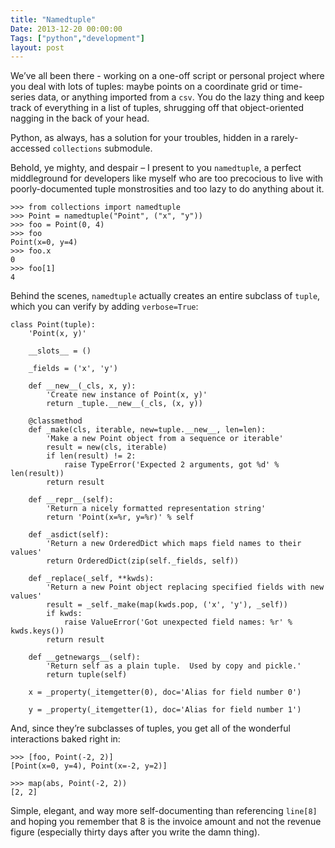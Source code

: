 ```yaml
---
title: "Namedtuple"
Date: 2013-12-20 00:00:00
Tags: ["python","development"]
layout: post
---
```


<p>We’ve all been there - working on a one-off script or personal project where you deal with lots of tuples: maybe points on a coordinate grid or time-series data, or anything imported from a <code>csv</code>.  You do the lazy thing and keep track of everything in a list of tuples, shrugging off that object-oriented nagging in the back of your head.</p>


<p>Python, as always, has a solution for your troubles, hidden in a rarely-accessed <code>collections</code> submodule.</p>


<p>Behold, ye mighty, and despair – I present to you <code>namedtuple</code>, a perfect middleground for developers like myself who are too precocious to live with poorly-documented tuple monstrosities and too lazy to do anything about it.</p>


<pre><code>&gt;&gt;&gt; from collections import namedtuple
&gt;&gt;&gt; Point = namedtuple("Point", ("x", "y"))
&gt;&gt;&gt; foo = Point(0, 4)
&gt;&gt;&gt; foo
Point(x=0, y=4)
&gt;&gt;&gt; foo.x
0
&gt;&gt;&gt; foo[1]
4
</code></pre>


<p>Behind the scenes, <code>namedtuple</code> actually creates an entire subclass of <code>tuple</code>, which you can verify by adding <code>verbose=True</code>:</p>


<pre><code>class Point(tuple):
    'Point(x, y)'

    __slots__ = ()

    _fields = ('x', 'y')

    def __new__(_cls, x, y):
        'Create new instance of Point(x, y)'
        return _tuple.__new__(_cls, (x, y))

    @classmethod
    def _make(cls, iterable, new=tuple.__new__, len=len):
        'Make a new Point object from a sequence or iterable'
        result = new(cls, iterable)
        if len(result) != 2:
            raise TypeError('Expected 2 arguments, got %d' % len(result))
        return result

    def __repr__(self):
        'Return a nicely formatted representation string'
        return 'Point(x=%r, y=%r)' % self

    def _asdict(self):
        'Return a new OrderedDict which maps field names to their values'
        return OrderedDict(zip(self._fields, self))

    def _replace(_self, **kwds):
        'Return a new Point object replacing specified fields with new values'
        result = _self._make(map(kwds.pop, ('x', 'y'), _self))
        if kwds:
            raise ValueError('Got unexpected field names: %r' % kwds.keys())
        return result

    def __getnewargs__(self):
        'Return self as a plain tuple.  Used by copy and pickle.'
        return tuple(self)

    x = _property(_itemgetter(0), doc='Alias for field number 0')

    y = _property(_itemgetter(1), doc='Alias for field number 1')
</code></pre>


<p>And, since they’re subclasses of tuples, you get all of the wonderful interactions baked right in:</p>


<pre><code>&gt;&gt;&gt; [foo, Point(-2, 2)]
[Point(x=0, y=4), Point(x=-2, y=2)]

&gt;&gt;&gt; map(abs, Point(-2, 2))
[2, 2]
</code></pre>


<p>Simple, elegant, and way more self-documenting than referencing <code>line[8]</code> and hoping you remember that 8 is the invoice amount and not the revenue figure (especially thirty days after you write the damn thing).</p>
	